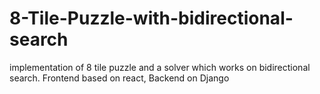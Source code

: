 # 8-Tile-Puzzle-with-bidirectional-search
implementation of 8 tile puzzle and a solver which works on bidirectional search. Frontend based on react, Backend on Django
